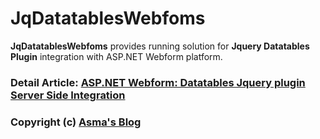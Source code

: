 # JqDatatablesWebfoms
**JqDatatablesWebfoms** provides running solution for **Jquery Datatables Plugin** integration with ASP.NET Webform platform.

### Detail Article: [ASP.NET Webform: Datatables Jquery plugin Server Side Integration](http://bit.ly/2ymQ9hI)

### Copyright (c) [Asma's Blog](https://www.asmak9.com/)
